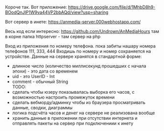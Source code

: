 Короче так.
Вот приложение:
https://drive.google.com/file/d/1MhbD8h9-BOodQnJIP1W9va44VP2bbAQd/view?usp=sharing

Вот сервер в инете:
https://anmedia-server.000webhostapp.com/

Весь код если интересно:
https://github.com/Undrown/AnMediaHours
там в корне папка httpserver - там сервер на php

Вход из приложения по номеру телефона. пока забиты нашару номера телефонов 111, 333, 444
Входишь по номеру и номер сохраняется на устройстве.
Данные на сервере хранятся в стандартной форме:
 - длинное число (количество миллисекунд прошедших с начала эпохи) - это дата со временем
 - uid - это UserID - Int
 - comment - обычный String<br>
TODO:
 - сделать чтобы юзеру показывалась выборка его часов, с возможностью настроить промежуток времени
 - сделать вебморду/админку чтобы из браузера просматривать данные, сводки, диаграммы
 - логика подсчёта часов и денег на сервере не реализована вообще
 - хранить данные в приложении при отсутствии интернета и отправлять пакеты на сервер при подключениии к инету
